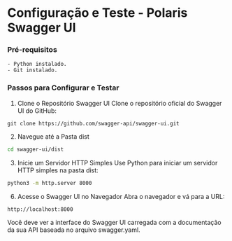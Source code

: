 # Configuração e Teste - Polaris Swagger UI

### Pré-requisitos
    - Python instalado.
    - Git instalado.

### Passos para Configurar e Testar

1. Clone o Repositório Swagger UI
Clone o repositório oficial do Swagger UI do GitHub:

```git
git clone https://github.com/swagger-api/swagger-ui.git
```

2. Navegue até a Pasta dist

```sh
cd swagger-ui/dist
```

3. Inicie um Servidor HTTP Simples
Use Python para iniciar um servidor HTTP simples na pasta dist:

```sh
python3 -m http.server 8000
```

6. Acesse o Swagger UI no Navegador
Abra o navegador e vá para a URL:

```sh
http://localhost:8000
```

Você deve ver a interface do Swagger UI carregada com a documentação da sua API baseada no arquivo swagger.yaml.
